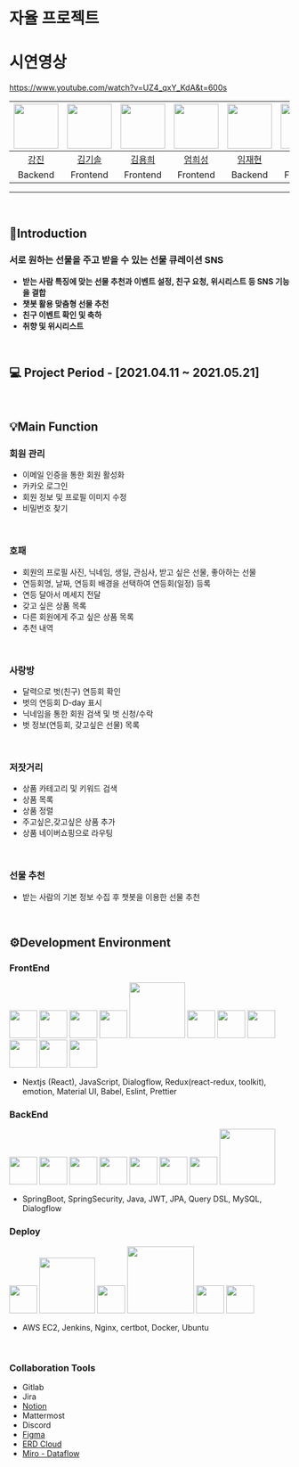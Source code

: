 # 자율 프로젝트

# 시연영상

https://www.youtube.com/watch?v=UZ4_qxY_KdA&t=600s


|<img src="https://avatars.githubusercontent.com/u/51227769?v=4" width="80">|<img src="https://avatars.githubusercontent.com/u/79404348?v=4" width="80">|<img src="https://avatars.githubusercontent.com/u/52556956?v=4" width="80">|<img src="https://cdn.discordapp.com/attachments/962887913010520144/977571474984534076/unknown.png" width="80">|<img src="https://cdn.discordapp.com/attachments/962887913010520144/977571521943994408/unknown.png" width="80">|<img src="https://cdn.discordapp.com/attachments/962887913010520144/977553218332680202/unknown.png" width="80">|
|:--:|:--:|:--:|:--:|:--:|:--:|
|<a href="https://github.com/kjin41">강진</a>|<a href="https://github.com/kimkisol">김기솔</a>|<a href="https://github.com/dearyour">김용희</a>|<a href="https://github.com/ehs0525">엄희성</a>|<a href="https://github.com/jaehyun9520">임재현</a>|<a href="https://github.com/Elgcha">전건하</a>|
|Backend|Frontend|Frontend|Frontend|Backend|Frontend|


---

<br>

## 💸**Introduction**

### **서로 원하는 선물을 주고 받을 수 있는 선물 큐레이션 SNS**

- **받는 사람 특징에 맞는 선물 추천과 이벤트 설정, 친구 요청, 위시리스트 등 SNS 기능을 결합**
- **챗봇 활용 맞춤형 선물 추천**
- **친구 이벤트 확인 및 축하**
- **취향 및 위시리스트**

<br>

## 💻 **Project Period - [2021.04.11 ~ 2021.05.21]**

<br>

## 💡**Main Function**

### 회원 관리

- 이메일 인증을 통한 회원 활성화
- 카카오 로그인
- 회원 정보 및 프로필 이미지 수정
- 비밀번호 찾기

<br>

### 호패
- 회원의 프로필 사진, 닉네임, 생일, 관심사, 받고 싶은 선물, 좋아하는 선물
- 연등회명, 날짜, 연등회 배경을 선택하여 연등회(일정) 등록
- 연등 달아서 메세지 전달
- 갖고 싶은 상품 목록
- 다른 회원에게 주고 싶은 상품 목록
- 추천 내역

<br>

### 사랑방
- 달력으로 벗(친구) 연등회 확인
- 벗의 연등회 D-day 표시
- 닉네임을 통한 회원 검색 및 벗 신청/수락
- 벗 정보(연등회, 갖고싶은 선물) 목록

<br>

### 저잣거리
- 상품 카테고리 및 키워드 검색
- 상품 목록 
- 상품 정렬
- 주고싶은,갖고싶은 상품 추가 
- 상품 네이버쇼핑으로 라우팅

<br>

### 선물 추천
- 받는 사람의 기본 정보 수집 후 챗봇을 이용한 선물 추천

<br>

## ⚙️**Development Environment**

### FrontEnd

<img src = 'https://user-images.githubusercontent.com/70973495/153879498-91c36777-cb31-464c-8d35-46bcefa6618a.png' width="50"></img>
<img src = 'https://user-images.githubusercontent.com/70973495/153975776-e425b441-3046-4e1f-a452-115c52b1c09f.png' width="50"></img>
<img src = 'https://user-images.githubusercontent.com/70973495/153879590-c363d214-64a8-42fb-bbbf-8f951d2c8b91.png'  width="50"></img>
<img src = 'https://user-images.githubusercontent.com/70973495/153879834-669069db-2924-486a-984f-63da5118a605.png'  width="50"></img>
<img src='https://www.pinpng.com/pngs/m/179-1797060_file-dialogflow-logo-svg-google-dialogflow-transparent-logo.png' width="100"></src>
<img src = 'https://user-images.githubusercontent.com/70973495/153880152-897c34ef-78b2-41df-8b5a-a9d61f8638c2.png'  width="50"></img>
<img src = 'https://user-images.githubusercontent.com/70973495/153880296-81cfbfcf-e124-480a-9cd9-8bd10e55ed72.png'  width="50"></img>
<img src = 'https://user-images.githubusercontent.com/70973495/153975910-097bae95-b5ac-4b60-8a2d-383da7f38e94.png'  width="50"></img>
<img src = 'https://user-images.githubusercontent.com/70973495/153975991-4835a81a-dec1-4bb5-bafd-4d4d7b46347d.png'  width="50"></img>
<img src = 'https://user-images.githubusercontent.com/70973495/153976076-77d2e07b-ff62-42e4-beab-cb86294ac3a5.png'  width="50"></img>
<img src = 'https://user-images.githubusercontent.com/70973495/153976124-55e23f7b-ce3d-4b48-8e45-3df41af24ed9.png'  height="50"></img>

- Nextjs (React), JavaScript, Dialogflow, Redux(react-redux, toolkit), emotion, Material UI, Babel, Eslint, Prettier

### BackEnd

<img src = 'https://user-images.githubusercontent.com/70973495/153880564-e92481d4-e311-4277-8a6d-b7a7b181e632.png'  width="50"></img>
<img src = 'https://user-images.githubusercontent.com/70973495/153880668-262c55e8-230c-4839-a5fb-b8ec1e2ff279.png'  width="50"></img>
<img src = 'https://user-images.githubusercontent.com/70973495/153880779-55029295-c1e3-4ae4-b97e-3d5573b48a2a.png'  width="50"></img>
<img src = 'https://user-images.githubusercontent.com/70973495/153976773-eeffe2f5-01b2-4cb6-9fbb-f6fe03028bed.png'  height="50"></img>
<img src = 'https://user-images.githubusercontent.com/70973495/153880926-a0fad65c-e942-440e-a492-095c5b40ffe5.png'  width="50"></img>
<img src = 'https://user-images.githubusercontent.com/70973495/153975302-7ec5ab22-2b8c-4d4a-a5b0-4c336149001a.png'  height="50"></img>
<img src = 'https://user-images.githubusercontent.com/70973495/153881194-5ce039bf-22b3-49b9-a143-e59efd08013f.png'  width="50"></img>
<img src='https://www.pinpng.com/pngs/m/179-1797060_file-dialogflow-logo-svg-google-dialogflow-transparent-logo.png' width="100"></src>

- SpringBoot, SpringSecurity, Java, JWT, JPA, Query DSL, MySQL, Dialogflow



### Deploy

<img src = 'https://user-images.githubusercontent.com/70973495/153881404-1bf03724-73bf-4e6f-afb1-50495103fa53.png'  width="50"></img>
<img src="https://images.velog.io/images/solchan/post/6d0428ed-52b0-46dd-ae50-98a2aeecdf2d/jenkins.png" width="100"></img>
<img src="https://blog.kakaocdn.net/dn/bRJ6In/btq4bB49G3B/FNdqeeamFw6H99zUgKwzn0/img.png" width="50"></img>
<img src="https://www.eff.org/files/2016/05/12/certbot-logo-7.png" width="120"></img>
<img src = 'https://user-images.githubusercontent.com/70973495/153974961-d59c721a-bb71-40b0-88f8-501c031b2653.png'  width="50"></img>
<img src = 'https://user-images.githubusercontent.com/70973495/153976447-4b083538-7da4-4541-b9b1-793c7728cd4a.png'  height="50"></img>
- AWS EC2, Jenkins, Nginx, certbot, Docker, Ubuntu


<br>

### Collaboration Tools

- Gitlab
- Jira
- <a href="https://spiritual-slope-540.notion.site/5ae4acbfa4294b8d8232386059ef63f9">Notion</a>
- Mattermost
- Discord
- <a href="https://www.figma.com/file/yqk3yVCIXelTRZNZH65fnc/%EC%84%A0%EB%AC%BC-%ED%81%90%EB%A0%88%EC%9D%B4%EC%85%98?node-id=52%3A95">Figma</a>
- <a href="https://www.erdcloud.com/d/shHZs5e2eBCwpy5em">ERD Cloud</a>
- <a href="https://miro.com/app/board/uXjVO9QterY=/">Miro - Dataflow</a>

<br>


